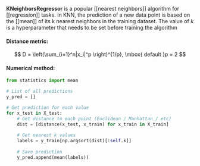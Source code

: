 **KNeighborsRegressor** is a popular [[nearest neighbors]] algorithm for [[regression]] tasks. In KNN, the prediction of a new data point is based on the [[mean]] of its k nearest neighbors in the training dataset. The value of $k$ is a hyperparameter that needs to be set before training the algorithm

#### Distance metric:
$$
D = \left(\sum_{i=1}^n|x_i|^p \right)^{1/p}, \mbox{ default }p = 2
$$

#### Numerical method:

```python
from statistics import mean

# List of all predictions
y_pred = []

# Get prediction for each value
for x_test in X_test:
	# Get distance to each point (Euclidean / Manhattan / etc)
	dist = [distance(x_test, x_train) for x_train in X_train]
	
	# Get nearest k values
	labels = y_train[np.argsort(dist)[:self.k]]
	
	# Save prediction
	y_pred.append(mean(labels))
```